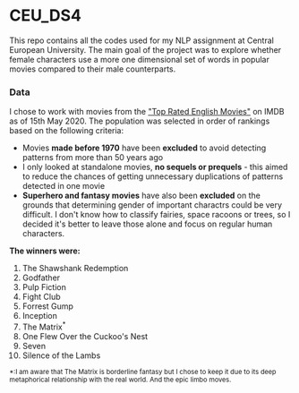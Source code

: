 # CEU_DS4

This repo contains all the codes used for my NLP assignment at Central European University. The main goal of the project was to explore whether female characters use a more one dimensional set of words in popular movies compared to their male counterparts. 

### Data

I chose to work with movies from the ["Top Rated English Movies"](https://www.imdb.com/chart/top-english-movies)  on IMDB as of 15th May 2020. The population was selected in order of rankings based on the following criteria:

* Movies **made before 1970** have been **excluded** to avoid detecting patterns from more than 50 years ago
* I only looked at standalone movies, **no sequels or prequels** - this aimed to reduce the chances of getting unnecessary duplications of patterns detected in one movie
* **Superhero and fantasy movies** have also been **excluded** on the grounds that determining gender of important charactrs could be very difficult. I don't know how to classify fairies, space racoons or trees, so I decided it's better to leave those alone and focus on regular human characters.

**The winners were:**
1.	The Shawshank Redemption 
2. Godfather
3. Pulp Fiction
4. Fight Club
5. Forrest Gump
6. Inception
7. The Matrix<sup>\*</sup>
8. One Flew Over the Cuckoo's Nest
9. Seven
10. Silence of the Lambs

<sup>\*:I am aware that The Matrix is borderline fantasy but I chose to keep it due to its deep metaphorical relationship with the real world. And the epic limbo moves.</sup>





